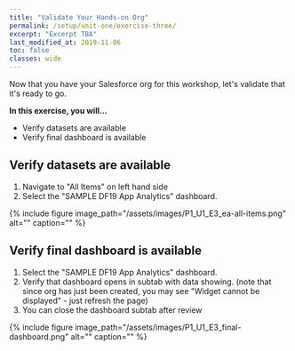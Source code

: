 ```yaml
---
title: "Validate Your Hands-on Org"
permalink: /setup/unit-one/exercise-three/
excerpt: "Excerpt TBA"
last_modified_at: 2019-11-06
toc: false
classes: wide
---
```


Now that you have your Salesforce org for this workshop, let's validate that it's ready to go. 

**In this exercise, you will...**

* Verify datasets are available
* Verify final dashboard is available


<!-- -------------------- TASK BOUNDARY -------------------- -->


## Verify datasets are available

1. Navigate to "All Items" on left hand side
2. Select the "SAMPLE DF19 App Analytics" dashboard.

{% include figure image_path="/assets/images/P1_U1_E3_ea-all-items.png" alt="" caption="" %}

## Verify final dashboard is available

1. Select the "SAMPLE DF19 App Analytics" dashboard.
2. Verify that dashboard opens in subtab with data showing. (note that since org has just been created, you may see "Widget cannot be displayed" - just refresh the page)
3. You can close the dashboard subtab after review


{% include figure image_path="/assets/images/P1_U1_E3_final-dashboard.png" alt="" caption="" %}



